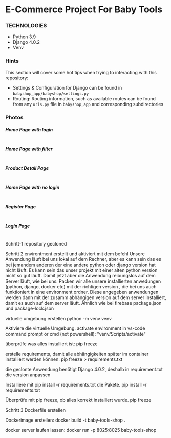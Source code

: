 # E-Commerce Project For Baby Tools

### TECHNOLOGIES

- Python 3.9
- Django 4.0.2
- Venv

### Hints

This section will cover some hot tips when trying to interacting with this repository:

- Settings & Configuration for Django can be found in `babyshop_app/babyshop/settings.py`
- Routing: Routing information, such as available routes can be found from any `urls.py` file in `babyshop_app` and corresponding subdirectories

### Photos

##### Home Page with login

<img alt="" src="https://github.com/MET-DEV/Django-E-Commerce/blob/master/project_images/capture_20220323080815407.jpg"></img>
##### Home Page with filter
<img alt="" src="https://github.com/MET-DEV/Django-E-Commerce/blob/master/project_images/capture_20220323080840305.jpg"></img>
##### Product Detail Page
<img alt="" src="https://github.com/MET-DEV/Django-E-Commerce/blob/master/project_images/capture_20220323080934541.jpg"></img>

##### Home Page with no login
<img alt="" src="https://github.com/MET-DEV/Django-E-Commerce/blob/master/project_images/capture_20220323080953570.jpg"></img>


##### Register Page

<img alt="" src="https://github.com/MET-DEV/Django-E-Commerce/blob/master/project_images/capture_20220323081016022.jpg"></img>


##### Login Page

<img alt="" src="https://github.com/MET-DEV/Django-E-Commerce/blob/master/project_images/capture_20220323081044867.jpg"></img>



Schritt-1 repository gecloned

Schritt 2 environtment erstellt und aktiviert mit dem befehl
Unsere Anwendung läuft bei uns lokal auf dem Rechner, aber es kann sein das es bei jemandem anderen der eine andere python oder
django version hat nicht läuft. Es kann sein das unser projekt mit einer alten python version nicht so gut läuft. 
Damit jetzt aber die Anwendung reibungslos auf dem Server läuft, wie bei uns. Packen wir alle unsere installierten anwedungen (python, django, docker etc)
mit der richtigen version , die bei uns auch funktioniert in eine environment ordner. Diese angegeben anwendungen werden dann mit der zusamm abhängigen version auf dem server installiert, 
damit es auch auf dem server läuft. Ähnlich wie bei firebase package.json und package-lock.json

virtuelle umgebung erstellen
python -m venv venv

Aktiviere die virtuelle Umgebung.
activate environment in vs-code command prompt or cmd (not powershell):
"venv/Scripts/activate"

überprüfe was alles installiert ist:
pip freeze

erstelle requirements, damit alle abhängigkeiten später im container installiert werden können:
pip freeze > requirements.txt

die geclonte Anwendung benötigt Django 4.0.2, deshalb in requirement.txt die version anpassen

Installiere mit pip install -r requirements.txt die Pakete.
pip install -r requirements.txt

Überprüfe mit pip freeze, ob alles korrekt installiert wurde.
pip freeze





Schritt 3
Dockerfile erstellen


Dockerimage erstellen:
docker build -t baby-tools-shop .


docker server laufen lassen:
docker run -p 8025:8025 baby-tools-shop






